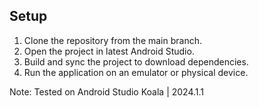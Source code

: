 ## Setup

1. Clone the repository from the main branch.
2. Open the project in latest Android Studio.
3. Build and sync the project to download dependencies.
4. Run the application on an emulator or physical device.

Note: Tested on Android Studio Koala | 2024.1.1
